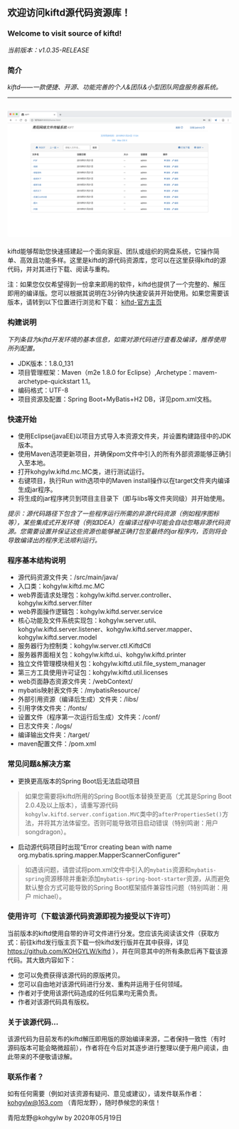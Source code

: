 ## 欢迎访问kiftd源代码资源库！
### Welcome to visit source of kiftd!

_当前版本：v1.0.35-RELEASE_

### 简介
_kiftd——一款便捷、开源、功能完善的个人&团队&小型团队网盘服务器系统。_

------
![主界面展示](https://github.com/KOHGYLW/kiftd-showPicture/blob/master/kiftd-mainpage.png?raw=true)
------

kiftd能够帮助您快速搭建起一个面向家庭、团队或组织的网盘系统，它操作简单、高效且功能多样。这里是kiftd的源代码资源库，您可以在这里获得kiftd的源代码，并对其进行下载、阅读与重构。

注：如果您仅仅希望得到一份拿来即用的软件，kiftd也提供了一个完整的、解压即用的编译版。您可以根据其说明在3分钟内快速安装并开始使用。如果您需要该版本，请转到以下位置进行浏览和下载：
[kiftd-官方主页](https://kohgylw.gitee.io)


### 构建说明
_下列条目为kiftd开发环境的基本信息，如需对源代码进行查看及编译，推荐使用所列配置。_
+ JDK版本：1.8.0_131
+ 项目管理框架：Maven（m2e 1.8.0 for Eclipse）,Archetype：mavem-archetype-quickstart 1.1。
+ 编码格式：UTF-8
+ 项目资源及配置：Spring Boot+MyBatis+H2 DB，详见pom.xml文档。

### 快速开始
+ 使用Eclipse(javaEE)以项目方式导入本资源文件夹，并设置构建路径中的JDK版本。
+ 使用Maven选项更新项目，并确保pom文件中引入的所有外部资源能够正确引入至本地。
+ 打开kohgylw.kiftd.mc.MC类，进行测试运行。
+ 右键项目，执行Run with选项中的Maven install操作以在target文件夹内编译生成jar程序。
+ 将生成的jar程序拷贝到项目主目录下（即与libs等文件夹同级）并开始使用。

_提示：源代码路径下包含了一些程序运行所需的非源代码资源（例如程序图标等），某些集成式开发环境（例如IDEA）在编译过程中可能会自动忽略非源代码资源。您需要设置并保证这些资源也能够被正确打包至最终的jar程序内，否则将会导致编译出的程序无法顺利运行。_

### 程序基本结构说明
+ 源代码资源文件夹：/src/main/java/
+ 入口类：kohgylw.kiftd.mc.MC
+ web界面请求处理包：kohgylw.kiftd.server.controller、kohgylw.kiftd.server.filter
+ web界面操作逻辑包：kohgylw.kiftd.server.service
+ 核心功能及文件系统实现包：kohgylw.server.util、kohgylw.kiftd.server.listener、kohgylw.kiftd.server.mapper、kohgylw.kiftd.server.model
+ 服务器行为控制类：kohgylw.server.ctl.KiftdCtl
+ 服务器界面相关包：kohgylw.kiftd.ui、kohgylw.kiftd.printer
+ 独立文件管理模块相关包：kohgylw.kiftd.util.file_system_manager
+ 第三方工具使用许可证包：kohgylw.kiftd.util.licenses
+ web页面静态资源文件夹：/webContext/
+ mybatis映射表文件夹：/mybatisResource/
+ 外部引用资源（编译后生成）文件夹：/libs/
+ 引用字体文件夹：/fonts/
+ 设置文件（程序第一次运行后生成）文件夹：/conf/
+ 日志文件夹：/logs/
+ 编译输出文件夹：/target/
+ maven配置文件：/pom.xml

### 常见问题&解决方案
+ 更换更高版本的Spring Boot后无法启动项目
> 如果您需要将kiftd所用的Spring Boot版本替换至更高（尤其是Spring Boot 2.0.4及以上版本），请重写源代码`kohgylw.kiftd.server.configation.MVC`类中的`afterPropertiesSet()`方法，并将其方法体留空。否则可能导致项目启动错误（特别鸣谢：用户 songdragon）。

+ 启动源代码项目时出现“Error creating bean with name org.mybatis.spring.mapper.MapperScannerConfigurer”
> 如遇该问题，请尝试将pom.xml文件中引入的`mybatis`资源和`mybatis-spring`资源移除并重新添加`mybatis-spring-boot-starter`资源，从而避免默认整合方式可能导致的Spring Boot框架插件兼容性问题（特别鸣谢：用户 michael）。

### 使用许可（下载该源代码资源即视为接受以下许可）
当前版本的kiftd使用自带的许可文件进行分发。您应该先阅读该文件（获取方式：前往kiftd发行版主页下载一份kiftd发行版并在其中获得，详见 https://github.com/KOHGYLW/kiftd ），并在同意其中的所有条款后再下载该源代码。其大致内容如下：

+ 您可以免费获得该源代码的原版拷贝。
+ 您可以自由地对该源代码进行分发、重构并运用于任何领域。
+ 作者对于使用该源代码造成的任何后果均无需负责。
+ 作者对该源代码具有版权。

### 关于该源代码...
该源代码为目前发布的kiftd解压即用版的原始编译来源，二者保持一致性（有时源码版本可能会略微超前），作者将在今后对其逐步进行整理以便于用户阅读，由此带来的不便敬请谅解。

### 联系作者？
如有任何需要（例如对该资源有疑问、意见或建议），请发件联系作者： kohgylw@163.com （青阳龙野），随时恭候您的来信！

青阳龙野@kohgylw by 2020年05月19日

